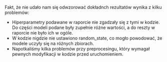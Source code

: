 Fakt, że nie udało nam się odwzorować dokładnch rezultatów wynika z kilku problemów:
- Hiperparametry podawane w raporcie nie zgadzały się z tymi w kodzie. Do części modeli podane były zupełnie różne wartości, a do reszty w raporcie nie było ich w ogóle. 
- W kodzie nigdzie nie ustawiono random_state, co mogło powodować, że modele uczyły się na różnych zbiorach. 
- Napotkaliśmy kilka problemów przy preprocesingu, który wymagał pewnych modyfikacji w kodzie przed uruchomieniem.
